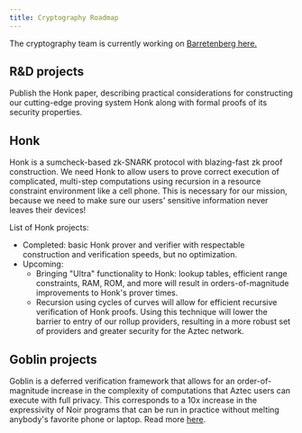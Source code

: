 ```yaml
---
title: Cryptography Roadmap
---
```


The cryptography team is currently working on [Barretenberg here.](https://github.com/AztecProtocol/aztec-packages/tree/master/barretenberg)

## R&D projects

Publish the Honk paper, describing practical considerations for constructing our cutting-edge proving system Honk along with formal proofs of its security properties.

## Honk

Honk is a sumcheck-based zk-SNARK protocol with blazing-fast zk proof construction. We need Honk to allow users to prove correct execution of complicated, multi-step computations using recursion in a resource constraint environment like a cell phone. This is necessary for our mission, because we need to make sure our users' sensitive information never leaves their devices!

List of Honk projects:

- Completed: basic Honk prover and verifier with respectable construction and verification speeds, but no optimization.
- Upcoming:
  - Bringing "Ultra" functionality to Honk: lookup tables, efficient range constraints, RAM, ROM, and more will result in orders-of-magnitude improvements to Honk's prover times.
  - Recursion using cycles of curves will allow for efficient recursive verification of Honk proofs. Using this technique will lower the barrier to entry of our rollup providers, resulting in a more robust set of providers and greater security for the Aztec network.

## Goblin projects

Goblin is a deferred verification framework that allows for an order-of-magnitude increase in the complexity of computations that Aztec users can execute with full privacy. This corresponds to a 10x increase in the expressivity of Noir programs that can be run in practice without melting anybody's favorite phone or laptop. Read more [here](https://hackmd.io/@aztec-network/B19AA8812).
